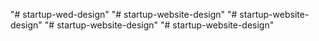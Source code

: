 "# startup-wed-design" 
"# startup-website-design" 
"# startup-website-design" 
"# startup-website-design" 
"# startup-website-design" 

